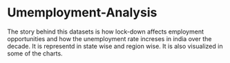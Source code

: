 # Umemployment-Analysis
The story behind this datasets is how lock-down affects employment opportunities and how the unemployment rate increses in india over the decade.
It is representd in state wise and region wise.
It is also visualized in some of the charts.
